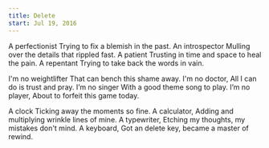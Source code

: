 ```yaml
---
title: Delete
start: Jul 19, 2016
---
```

A perfectionist
Trying to fix a blemish in the past.
An introspector
Mulling over the details that rippled fast.
A patient
Trusting in time and space to heal the pain.
A repentant
Trying to take back the words in vain.

I'm no weightlifter
That can bench this shame away.
I'm no doctor,
All I can do is trust and pray.
I’m no singer
With a good theme song to play.
I’m no player,
About to forfeit this game today.

A clock
Ticking away the moments so fine.
A calculator,
Adding and multiplying wrinkle lines of mine.
A typewriter,
Etching my thoughts, my mistakes don't mind.
A keyboard,
Got an delete key, became a master of rewind.